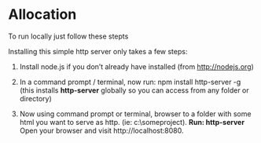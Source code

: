 # Allocation

To run locally just follow these stepts

Installing this simple http server only takes a few steps:

1. Install node.js if you don’t already have installed (from http://nodejs.org)
2. In a command prompt / terminal, now run:
npm install http-server -g
(this installs **http-server** globally so you can access from any folder or directory)

3. Now using command prompt or terminal, browser to a folder with some html you want to serve as 
http. (ie: c:\someproject\).
**Run: http-server**
Open your browser and visit http://localhost:8080.

